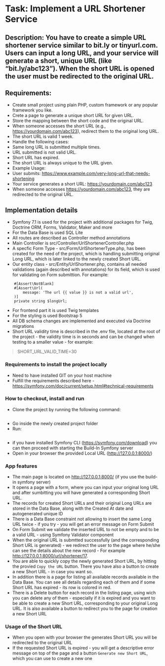 # Task: Implement a URL Shortener Service

## Description: You have to create a simple URL shortener service similar to bit.ly or tinyurl.com. Users can input a long URL, and your service will generate a short, unique URL (like “bit.ly/abc123”). When the short URL is opened the user must be redirected to the original URL.

## Requirements:
- Create small project using plain PHP, custom framework or any popular framework you like.
- Crete a page to generate a unique short URL for given URL. 
- Store the mapping between the short code and the original URL.
- When someone accesses the short URL (e.g., https://yourdomain.com/abc123), redirect them to the original long URL.
- The short URL is valid 1 week.
- Handle the following cases:
- Same long URL is submitted multiple times.
- URL submitted is not valid URL.
- Short URL has expired.
- The short URL is always unique to the URL given.
- Example Usage:
- User submits: https://www.example.com/very-long-url-that-needs-shortening
- Your service generates a short URL: https://yourdomain.com/abc123
- When someone accesses https://yourdomain.com/abc123, they are redirected to the original URL.


## Implementation details
- Symfony 7.1 is used for the project with additional packages for Twig, Doctrine ORM, Forms, Validator, Maker and more
- For the Data Base is used SQL Lite
- All routes are described as Controller method annotations
- Main Controller is src/Controller/UrlShortenerController.php
- A specfic Form Type - src/Form/UrlShortenerType.php, has been created for the need of the project, which is handling submitting original Long URL, which is later linked to the newly created Short URL.
- Our entity class - src/Entity/UrlShortener.php, contains all needed validations (again described with annotations) for its field, which is used for validating on Form submittion.
For example: 
```#[ORM\Column(length: 255, unique: true)]
    #[Assert\NotBlank]
    #[Assert\Url(
        message: 'The url {{ value }} is not a valid url',
    )]
    private string $longUrl;
```
- For frontend part it is used Twig templates
- For the styling is used Bootstrap 5
- All DB schema changes are implemented and executed via Doctrine migrations
- Short URL validity time is described in the .env file, located at the root of the project - the validity time is in seconds and can be changed when testing to a smaller value - for example:
>SHORT_URL_VALID_TIME=30

### Requirements to install the project locally 
- Need to have installed GIT on your host machine
- Fulfill the requirements described here - https://symfony.com/doc/current/setup.html#technical-requirements
 
### How to checkout, install and run
- Clone the project by running the following command:
```git clone https://github.com/FerhanGit/se-url-shortener.git
```
- Go inside the newly created project folder
- Run:
```composer install
```
- if you have installed Symfony CLI (https://symfony.com/download) you can then proceed with starting the Build-In Symfony server
- Open in your browser the provided Local URL (http://127.0.0.1:8000/)

### App features
- The main page is located on http://127.0.0.1:8000/ (if you use the build-in symfony server)
- It opens a page with a form, where you can input your original long URL and after sumbitting you will have generated a corresponding Short URL.
- The records for created Short URLs and their original Long URLs are stored in the Data Base, along with the Created At date and autogenerated unique ID
- There is a Data Base constraint not allowing to insert the same Long URL twice - if you try - you will get an error message on Form Submit
- On Form Submit we validate the inserted URL to not be empty and to be a valid URL - using Symfony Validator component
- When the original URL is submtted successfully (and the corresponding Short URL is generated) - we redirect the user to the page where he/she can see the details about the new record - For example http://127.0.0.1:8000/url/shortener/17. 
- You are able to quickly copy the newly generated Short URL, by hitting the provied `Copy the URL` button. There you have also a button to create a new Short URL - in case you want so.
- In addition there is a page for listing all available records available in the Data Base. You can see all details regarding each of them and if some Short URL has expired - its row is colored in red.
- There is a Delete button for each record in the listing page, using wich you can delete any of them - especially if it is expired and you want to be able to create a new Short URL, corresponding to your original Long URL. It is also available a button to redirect you to the page for creation a new Short URL

### Usage of the Short URL
- When you open with your browser the generates Short URL you will be redirected to the original URL
- If the requested Short URL is expired - you will get a descriptive error message on top of the page and a button `Generate new Short URL`, which you can use to create a new one

